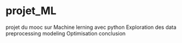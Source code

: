 # projet_ML
projet du mooc sur Machine lerning avec python 
Exploration des data
preprocessing
modeling
Optimisation
conclusion

